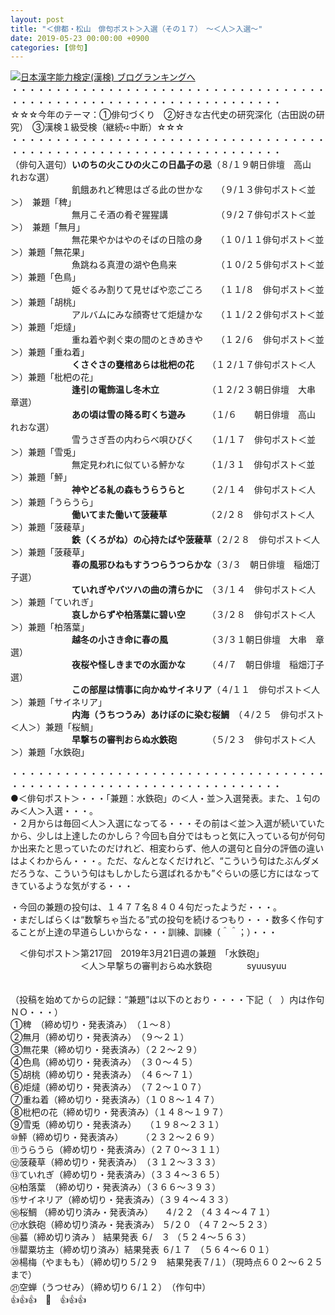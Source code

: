 ```yaml
---
layout: post
title: "＜俳都・松山　俳句ポスト＞入選（その１７）　～＜人＞入選～"
date: 2019-05-23 00:00:00 +0900
categories: [俳句]
---
```


[![](/syuusyuu9701/assets/images/＜俳都・松山-俳句ポスト＞入選（その１７）-～＜人＞入選～-br_c_3028_1.gif)](http://blog.with2.net/link.php?1659096:3028 "日本漢字能力検定(漢検) ブログランキングへ")[日本漢字能力検定(漢検) ブログランキングへ](http://blog.with2.net/link.php?1659096:3028)  
・・・・・・・・・・・・・・・・・・・・・・・・・・・・・・・・・・・・・・・・・・・・・・・・・・・・・・・・・・・・・・・・・・・  
☆☆☆今年のテーマ：①俳句づくり　②好きな古代史の研究深化（古田説の研究）　③漢検１級受検（継続➪中断）☆☆☆  
・・・・・・・・・・・・・・・・・・・・・・・・・・・・・・・・・・・・・・・・・・・・・・・・・・・・・・・・・・・・・・・・・・・  
（俳句入選句）**いのちの火こひの火この日晶子の忌**（８/１９朝日俳壇　高山　れおな選）  
　　　　　　　飢餓あれど稗思はざる此の世かな　　（９/１３俳句ポスト＜並＞）　兼題「稗」  
　　　　　　　無月こそ酒の肴ぞ猩猩講　　　　　　（９/２７俳句ポスト＜並＞）　兼題「無月」  
　　　　　　　無花果やかはやのそばの日陰の身　　（１０/１１俳句ポスト＜並＞）兼題「無花果」  
　　　　　　　魚跳ねる真澄の湖や色鳥来　　　　　（１０/２５俳句ポスト＜並＞）兼題「色鳥」  
　　　　　　　姫ぐるみ割りて見せばや恋ごころ　　（１１/８　俳句ポスト＜並＞）兼題「胡桃」  
　　　　　　　アルバムにみな顔寄せて炬燵かな　　（１１/２２俳句ポスト＜並＞）兼題「炬燵」　  
　　　　　　　重ね着や剥ぐ束の間のときめきや　　（１２/６　俳句ポスト＜並＞）兼題「重ね着」  
　　　　　　　**くさぐさの甕棺あらは枇杷の花**　　（１２/１７俳句ポスト＜人＞）兼題「枇杷の花」  
　　　　　　　**逢引の電飾温し冬木立**　　　　　　（１２/２３朝日俳壇　大串　章選）  
　　　　　　　**あの頃は雪の降る町くち遊み**　　　（１/６　　朝日俳壇　高山　れおな選）  
　　　　　　　雪うさぎ吾の内わらべ唄ひびく　　（１/１７　俳句ポスト＜並＞）兼題「雪兎」  
　　　　　　　無定見われに似ている鮃かな　　　（１/３１　俳句ポスト＜並＞）兼題「鮃」  
　　　　　　　**神やどる糺の森もうらうらと**　　　（２/１４　俳句ポスト＜人＞）兼題「うらうら」  
　　　　　　　**働いてまた働いて菠薐草**　　　　　（２/２８　俳句ポスト＜人＞）兼題「菠薐草」  
　　　　　　　**鉄（くろがね）の心持たばや菠薐草**（２/２８　俳句ポスト＜人＞）兼題「菠薐草」  
　　　　　　　**春の風邪ひねもすうつらうつらかな**（３/３　朝日俳壇　稲畑汀子選）  
　　　　　　　**ていれぎやバツハの曲の清らかに**　（３/１４　俳句ポスト＜人＞）兼題「ていれぎ」  
　　　　　　　**哀しからずや柏落葉に碧い空**　　　（３/２８　俳句ポスト＜人＞）兼題「柏落葉」  
　　　　　　　**越冬の小さき命に春の風**　　　　　（３/３１朝日俳壇　大串　章選）　　  
　　　　　　　**夜桜や怪しきまでの水面かな**　　　（４/７　朝日俳壇　稲畑汀子選）  
　　　　　　　**この部屋は情事に向かぬサイネリア**（４/１１　俳句ポスト＜人＞）兼題「サイネリア」  
　　　　　　　**内海（うちつうみ）あけぼのに染む桜鯛**　（４/２５　俳句ポスト＜人＞）兼題「桜鯛」  
　　　　　　　**早撃ちの審判おらぬ水鉄砲**　　　　（５/２３　俳句ポスト＜人＞）兼題「水鉄砲」　  
  
・・・・・・・・・・・・・・・・・・・・・・・・・・・・・・・・・・・・・・・・・・・・・・・・・・・・・・・・・・・・・・・・・・・  
●＜俳句ポスト＞・・・「兼題：水鉄砲」の＜人・並＞入選発表。また、１句のみ＜人＞入選・・・。  
・２月からは毎回＜人＞入選になってる・・・その前は＜並＞入選が続いていたから、少しは上達したのかしら？今回も自分ではもっと気に入っている句が何句か出来たと思っていたのだけれど、相変わらず、他人の選句と自分の評価の違いはよくわからん・・・。ただ、なんとなくだけれど、“こういう句はたぶんダメだろうな、こういう句はもしかしたら選ばれるかも”ぐらいの感じ方にはなってきているような気がする・・・  
  
・今回の兼題の投句は、１４７７名８４０４句だったようだ・・・。  
・まだしばらくは“数撃ちゃ当たる”式の投句を続けるつもり・・・数多く作句することが上達の早道らしいからな・・・訓練、訓練（＾＾；）・・・  
  
　＜俳句ポスト＞第217回　2019年3月21日週の兼題　「水鉄砲」  
　　　　　　　　＜人＞早撃ちの審判おらぬ水鉄砲　　　　syuusyuu  
　  
  
（投稿を始めてからの記録：“兼題”は以下のとおり・・・・下記（　）内は作句ＮＯ・・・）  
①稗　（締め切り・発表済み）　（１～８）  
②無月（締め切り・発表済み）　（９～２１）　  
③無花果（締め切り・発表済み）（２２～２９）　  
④色鳥（締め切り・発表済み）　（３０～４５）　　  
⑤胡桃（締め切り・発表済み）　（４６～７１）  
⑥炬燵（締め切り・発表済み）　（７２～１０７）  
⑦重ね着（締め切り・発表済み）（１０８～１４７）  
⑧枇杷の花（締め切り・発表済み）（１４８～１９７）　  
⑨雪兎（締め切り・発表済み）　　（１９８～２３１）  
⑩鮃（締め切り・発表済み）　　　（２３２～２６９）  
⑪うらうら（締め切り・発表済み）（２７０～３１１）  
⑫菠薐草（締め切り・発表済み）　（３１２～３３３）　  
⑬ていれぎ（締め切り・発表済み）（３３４～３６５）  
⑭柏落葉　（締め切り・発表済み）（３６６～３９３）  
⑮サイネリア（締め切り・発表済み）（３９４～４３３）  
⑯桜鯛 （締め切り済み・発表済み） 　４/２２ （４３４～４７１）  
⑰水鉄砲（締め切り済み・発表済み） ５/２０ （４７２～５２３）  
⑱蟇（締め切り済み ） 結果発表 ６/　３ （５２４～５６３）　  
⑲罌粟坊主（締め切り済み）結果発表 ６/１７　（５６４～６０１）  
⑳楊梅（やまもも）（締め切り５/２９　結果発表７/１）（現時点６０２～６２５まで）　  
㉑空蝉（うつせみ）（締め切り６/１２）　（作句中）  
👍👍👍　🐖　👍👍👍　　